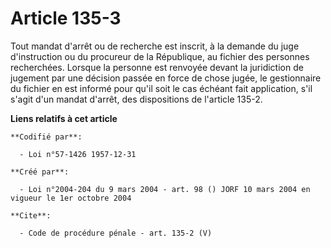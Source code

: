 # Article 135-3

Tout mandat d'arrêt ou de recherche est inscrit, à la demande du juge d'instruction ou du procureur de la République, au
fichier des personnes recherchées. Lorsque la personne est renvoyée devant la juridiction de jugement par une décision passée
en force de chose jugée, le gestionnaire du fichier en est informé pour qu'il soit le cas échéant fait application, s'il
s'agit d'un mandat d'arrêt, des dispositions de l'article 135-2.

**Liens relatifs à cet article**

	**Codifié par**:

	  - Loi n°57-1426 1957-12-31

	**Créé par**:

	  - Loi n°2004-204 du 9 mars 2004 - art. 98 () JORF 10 mars 2004 en vigueur le 1er octobre 2004

	**Cite**:

	  - Code de procédure pénale - art. 135-2 (V)
